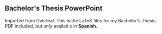 ## Bachelor's Thesis PowerPoint

Imported from Overleaf. This is the LaTeX files for my Bachelor's Thesis.
PDF included, but only available in **Spanish**.
